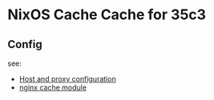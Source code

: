 # NixOS Cache Cache for 35c3

## Config
see:

* [Host and proxy configuration]( https://git.shackspace.de/krebs/stockholm/blob/master/krebs/2configs/cache.nsupdate.info.nix)
* [nginx cache module]( https://git.shackspace.de/krebs/stockholm/blob/master/krebs/3modules/cachecache.nix)
